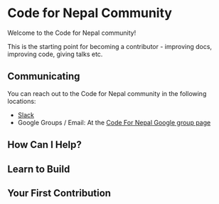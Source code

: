 # Code for Nepal Community

Welcome to the Code for Nepal community!

This is the starting point for becoming a contributor - improving docs, improving code, giving talks etc.

## Communicating
You can reach out to the Code for Nepal community in the following locations:
  - [Slack](https://join.slack.com/t/codefornepal/shared_invite/zt-fm07r7gz-97iagKnDNJ3DbX8QKR6Bxg)
  - Google Groups / Email: At the [Code For Nepal Google group page](https://groups.google.com/forum/#!forum/code-4-nepal-community)

## How Can I Help?

## Learn to Build

## Your First Contribution


